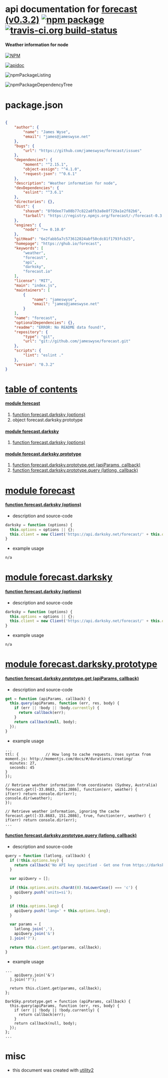 # api documentation for  [forecast (v0.3.2)](https://ghub.io/forecast)  [![npm package](https://img.shields.io/npm/v/npmdoc-forecast.svg?style=flat-square)](https://www.npmjs.org/package/npmdoc-forecast) [![travis-ci.org build-status](https://api.travis-ci.org/npmdoc/node-npmdoc-forecast.svg)](https://travis-ci.org/npmdoc/node-npmdoc-forecast)
#### Weather information for node

[![NPM](https://nodei.co/npm/forecast.png?downloads=true)](https://www.npmjs.com/package/forecast)

[![apidoc](https://npmdoc.github.io/node-npmdoc-forecast/build/screenCapture.buildNpmdoc.browser._2Fhome_2Ftravis_2Fbuild_2Fnpmdoc_2Fnode-npmdoc-forecast_2Ftmp_2Fbuild_2Fapidoc.html.png)](https://npmdoc.github.io/node-npmdoc-forecast/build/apidoc.html)

![npmPackageListing](https://npmdoc.github.io/node-npmdoc-forecast/build/screenCapture.npmPackageListing.svg)

![npmPackageDependencyTree](https://npmdoc.github.io/node-npmdoc-forecast/build/screenCapture.npmPackageDependencyTree.svg)



# package.json

```json

{
    "author": {
        "name": "James Wyse",
        "email": "james@jameswyse.net"
    },
    "bugs": {
        "url": "https://github.com/jameswyse/forecast/issues"
    },
    "dependencies": {
        "moment": "^2.15.1",
        "object-assign": "^4.1.0",
        "request-json": "^0.6.1"
    },
    "description": "Weather information for node",
    "devDependencies": {
        "eslint": "^3.6.1"
    },
    "directories": {},
    "dist": {
        "shasum": "8f0dee77a08b77c822a8fb3a8e8f729a1e2f82b6",
        "tarball": "https://registry.npmjs.org/forecast/-/forecast-0.3.2.tgz"
    },
    "engines": {
        "node": ">= 0.10.0"
    },
    "gitHead": "6e2fabb5a7c573612024abf50cdc81f1793fcb25",
    "homepage": "https://ghub.io/forecast",
    "keywords": [
        "weather",
        "forecast",
        "api",
        "darksky",
        "forecast.io"
    ],
    "license": "MIT",
    "main": "index.js",
    "maintainers": [
        {
            "name": "jameswyse",
            "email": "james@jameswyse.net"
        }
    ],
    "name": "forecast",
    "optionalDependencies": {},
    "readme": "ERROR: No README data found!",
    "repository": {
        "type": "git",
        "url": "git://github.com/jameswyse/forecast.git"
    },
    "scripts": {
        "lint": "eslint ."
    },
    "version": "0.3.2"
}
```



# <a name="apidoc.tableOfContents"></a>[table of contents](#apidoc.tableOfContents)

#### [module forecast](#apidoc.module.forecast)
1.  [function <span class="apidocSignatureSpan">forecast.</span>darksky (options)](#apidoc.element.forecast.darksky)
1.  object <span class="apidocSignatureSpan">forecast.</span>darksky.prototype

#### [module forecast.darksky](#apidoc.module.forecast.darksky)
1.  [function <span class="apidocSignatureSpan">forecast.</span>darksky (options)](#apidoc.element.forecast.darksky.darksky)

#### [module forecast.darksky.prototype](#apidoc.module.forecast.darksky.prototype)
1.  [function <span class="apidocSignatureSpan">forecast.darksky.prototype.</span>get (apiParams, callback)](#apidoc.element.forecast.darksky.prototype.get)
1.  [function <span class="apidocSignatureSpan">forecast.darksky.prototype.</span>query (latlong, callback)](#apidoc.element.forecast.darksky.prototype.query)



# <a name="apidoc.module.forecast"></a>[module forecast](#apidoc.module.forecast)

#### <a name="apidoc.element.forecast.darksky"></a>[function <span class="apidocSignatureSpan">forecast.</span>darksky (options)](#apidoc.element.forecast.darksky)
- description and source-code
```javascript
darksky = function (options) {
  this.options = options || {};
  this.client = new Client('https://api.darksky.net/forecast/' + this.options.key + '/');
}
```
- example usage
```shell
n/a
```



# <a name="apidoc.module.forecast.darksky"></a>[module forecast.darksky](#apidoc.module.forecast.darksky)

#### <a name="apidoc.element.forecast.darksky.darksky"></a>[function <span class="apidocSignatureSpan">forecast.</span>darksky (options)](#apidoc.element.forecast.darksky.darksky)
- description and source-code
```javascript
darksky = function (options) {
  this.options = options || {};
  this.client = new Client('https://api.darksky.net/forecast/' + this.options.key + '/');
}
```
- example usage
```shell
n/a
```



# <a name="apidoc.module.forecast.darksky.prototype"></a>[module forecast.darksky.prototype](#apidoc.module.forecast.darksky.prototype)

#### <a name="apidoc.element.forecast.darksky.prototype.get"></a>[function <span class="apidocSignatureSpan">forecast.darksky.prototype.</span>get (apiParams, callback)](#apidoc.element.forecast.darksky.prototype.get)
- description and source-code
```javascript
get = function (apiParams, callback) {
  this.query(apiParams, function (err, res, body) {
    if (err || !body || !body.currently) {
      return callback(err);
    }
    return callback(null, body);
  });
}
```
- example usage
```shell
...
ttl: {            // How long to cache requests. Uses syntax from moment.js: http://momentjs.com/docs/#/durations/creating/
  minutes: 27,
  seconds: 45
}
});

// Retrieve weather information from coordinates (Sydney, Australia)
forecast.get([-33.8683, 151.2086], function(err, weather) {
if(err) return console.dir(err);
console.dir(weather);
});

// Retrieve weather information, ignoring the cache
forecast.get([-33.8683, 151.2086], true, function(err, weather) {
if(err) return console.dir(err);
...
```

#### <a name="apidoc.element.forecast.darksky.prototype.query"></a>[function <span class="apidocSignatureSpan">forecast.darksky.prototype.</span>query (latlong, callback)](#apidoc.element.forecast.darksky.prototype.query)
- description and source-code
```javascript
query = function (latlong, callback) {
  if (!this.options.key) {
    return callback('No API key specified - Get one from https://darksky.net/dev');
  }

  var apiQuery = [];

  if (this.options.units.charAt(0).toLowerCase() === 'c') {
    apiQuery.push('units=si');
  }

  if (this.options.lang) {
    apiQuery.push('lang=' + this.options.lang);
  }

  var params = [
    latlong.join(','),
    apiQuery.join('&')
  ].join('?');

  return this.client.get(params, callback);
}
```
- example usage
```shell
...
    apiQuery.join('&')
  ].join('?');

  return this.client.get(params, callback);
};

DarkSky.prototype.get = function (apiParams, callback) {
  this.query(apiParams, function (err, res, body) {
    if (err || !body || !body.currently) {
      return callback(err);
    }
    return callback(null, body);
  });
};
...
```



# misc
- this document was created with [utility2](https://github.com/kaizhu256/node-utility2)
